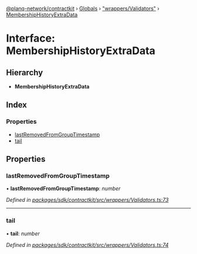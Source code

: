 [@planq-network/contractkit](../README.md) › [Globals](../globals.md) › ["wrappers/Validators"](../modules/_wrappers_validators_.md) › [MembershipHistoryExtraData](_wrappers_validators_.membershiphistoryextradata.md)

# Interface: MembershipHistoryExtraData

## Hierarchy

* **MembershipHistoryExtraData**

## Index

### Properties

* [lastRemovedFromGroupTimestamp](_wrappers_validators_.membershiphistoryextradata.md#lastremovedfromgrouptimestamp)
* [tail](_wrappers_validators_.membershiphistoryextradata.md#tail)

## Properties

###  lastRemovedFromGroupTimestamp

• **lastRemovedFromGroupTimestamp**: *number*

*Defined in [packages/sdk/contractkit/src/wrappers/Validators.ts:73](https://github.com/planq-network/planq-sdk/blob/master/packages/sdk/contractkit/src/wrappers/Validators.ts#L73)*

___

###  tail

• **tail**: *number*

*Defined in [packages/sdk/contractkit/src/wrappers/Validators.ts:74](https://github.com/planq-network/planq-sdk/blob/master/packages/sdk/contractkit/src/wrappers/Validators.ts#L74)*
